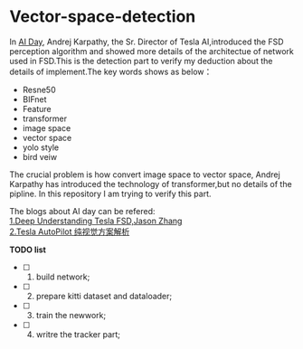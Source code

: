 # Vector-space-detection
In [AI Day](https://www.youtube.com/watch?v=j0z4FweCy4M), Andrej Karpathy, the Sr. Director of Tesla AI,introduced the FSD perception algorithm and showed more details of
the architectue of network used in FSD.This is the detection part to verify my deduction about the details of implement.The key words shows as below：  
- Resne50  
- BIFnet  
- Feature
- transformer
- image space  
- vector space
- yolo style
- bird veiw  

The crucial problem is how convert image space to vector space, Andrej Karpathy has introduced the technology of transformer,but no details of the pipline. In this repository 
I am trying to verify this part.  

The blogs about AI day can be refered:  
[1.Deep Understanding Tesla FSD,Jason Zhang](https://saneryee-studio.medium.com/deep-understanding-tesla-fsd-part-1-hydranet-1b46106d57)    
[2.Tesla AutoPilot 纯视觉方案解析](https://zhuanlan.zhihu.com/p/404916271)

**TODO list**  
- [ ] 1. build network;
- [ ] 2. prepare kitti dataset and dataloader;
- [ ] 3. train the newwork;
- [ ] 4. writre the tracker part;

